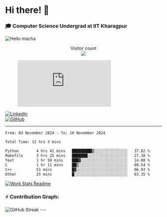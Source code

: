 # Hi there! 👋

### 🎓 Computer Science Undergrad at IIT Kharagpur

<img src="https://raw.githubusercontent.com/sagar-viradiya/sagar-viradiya/master/resources/banner.png" alt="Hello macha">

<p align="center"> 
  Visitor count<br>
  <img src="https://profile-counter.glitch.me/sesiii/count.svg" />
</p>

<figure><embed src="https://wakatime.com/share/@81d5e6c4-c575-43e6-9a9e-85ed25517f53/42cf003a-18dd-42ef-bded-df01146821f2.svg"></embed></figure>

[![LinkedIn](https://img.shields.io/badge/LinkedIn-0077B5?style=for-the-badge&logo=linkedin&logoColor=white)](https://www.linkedin.com/in/sesidadi)  
[![GitHub](https://img.shields.io/badge/GitHub-181717?style=for-the-badge&logo=github&logoColor=white)](https://github.com/sesiii)

---
<!--START_SECTION:waka-->

```txt
From: 03 November 2024 - To: 10 November 2024

Total Time: 12 hrs 3 mins

Python        4 hrs 41 mins   █████████▒░░░░░░░░░░░░░░░   37.62 %
Makefile      3 hrs 25 mins   ███████░░░░░░░░░░░░░░░░░░   27.38 %
Text          1 hr 50 mins    ███▓░░░░░░░░░░░░░░░░░░░░░   14.80 %
C             1 hr 11 mins    ██▒░░░░░░░░░░░░░░░░░░░░░░   09.54 %
C++           51 mins         █▓░░░░░░░░░░░░░░░░░░░░░░░   06.93 %
Other         25 mins         █░░░░░░░░░░░░░░░░░░░░░░░░   03.35 %
```

<!--END_SECTION:waka-->


[![Work Stats Readme](https://github.com/sesiii/sesiii/actions/workflows/main.yml/badge.svg)](https://github.com/sesiii/sesiii/actions/workflows/main.yml)

### ⚡ Contribution Graph:

<img src="https://streak-stats.demolab.com/?user=sesiii&theme=radical" alt="GitHub Streak" />
---

